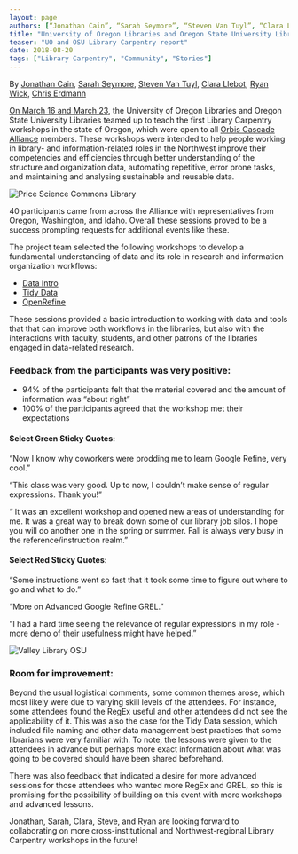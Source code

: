 ```yaml
---
layout: page
authors: [“Jonathan Cain”, “Sarah Seymore”, “Steven Van Tuyl”, “Clara Llebot”, “Ryan Wick”, “Chris Erdmann”]
title: "University of Oregon Libraries and Oregon State University Libraries Team Up to Teach First Library Carpentry Workshop in Oregon"
teaser: "UO and OSU Library Carpentry report"
date: 2018-08-20
tags: ["Library Carpentry", "Community", "Stories"]
---
```



By [Jonathan Cain](https://library.uoregon.edu/users/jocain), [Sarah Seymore](https://twitter.com/saraheseymore), [Steven Van Tuyl](https://twitter.com/badgerbouse), [Clara Llebot](https://osulibrary.oregonstate.edu/staff/llebotlc), [Ryan Wick](https://twitter.com/ryanwick), [Chris Erdmann](https://twitter.com/libcce)


[On March 16 and March 23](https://researchguides.uoregon.edu/c.php?g=818716&p=5843136 ), the University of Oregon Libraries and Oregon State University Libraries teamed up to teach the first Library Carpentry workshops in the state of Oregon, which were open to all [Orbis Cascade Alliance](https://www.orbiscascade.org/) members. These workshops were intended to help people working in library- and information-related roles in the Northwest improve their competencies and efficiencies through better understanding of the structure and organization data, automating repetitive, error prone tasks, and maintaining and analysing sustainable and reusable data.  

![Price Science Commons Library](/images/price-science-commons-library-web-169_0.jpg)  

40 participants came from across the Alliance with representatives from Oregon, Washington, and Idaho. Overall these sessions proved to be a success prompting requests for additional events like these. 

The project team selected the following workshops to develop a fundamental understanding of data and its role in research and information organization workflows:

* [Data Intro](https://librarycarpentry.github.io/lc-data-intro/)
* [Tidy Data](https://librarycarpentry.github.io/lc-spreadsheets/)
* [OpenRefine](https://librarycarpentry.github.io/lc-open-refine/)

These sessions provided a basic introduction to working with data and tools that that can improve both workflows in the libraries, but also with the interactions with faculty, students, and other patrons of the libraries engaged in data-related research.

### Feedback from the participants was very positive:

* 94% of the participants felt that the material covered and the amount of information was “about right”
* 100% of the participants agreed that the workshop met their expectations

#### Select Green Sticky Quotes:

“Now I know why coworkers were prodding me to learn Google Refine, very cool.”

“This class was very good. Up to now, I couldn’t make sense of regular expressions. Thank you!”

“ It was an excellent workshop and opened new areas of understanding for me.
It was a great way to break down some of our library job silos. I hope you will do another one in the spring or summer.  Fall is always very busy in the reference/instruction realm.”


#### Select Red Sticky Quotes:

“Some instructions went so fast that it took some time to figure out where to go and what to do.”

“More on Advanced Google Refine GREL.”

“I had a hard time seeing the relevance of regular expressions in my role - more demo of their usefulness might have helped.”

![Valley Library OSU](/images/The_Valley_Library_OSU.png)  

### Room for improvement:

Beyond the usual logistical comments, some common themes arose, which most likely were due to varying skill levels of the attendees. For instance, some attendees found the RegEx useful and other attendees did not see the applicability of it. This was also the case for the Tidy Data session, which included file naming and other data management best practices that some librarians were very familiar with. To note, the lessons were given to the attendees in advance but perhaps more exact information about what was going to be covered should have been shared beforehand. 

There was also feedback that indicated a desire for more advanced sessions for those attendees who wanted more RegEx and GREL, so this is promising for the possibility of building on this event with more workshops and advanced lessons. 

Jonathan, Sarah, Clara, Steve, and Ryan are looking forward to collaborating on more cross-institutional and Northwest-regional Library Carpentry workshops in the future!
